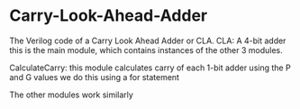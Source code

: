 # Carry-Look-Ahead-Adder
The Verilog code of a Carry Look Ahead Adder or CLA. 
CLA:
  A 4-bit adder
  this is the main module, which contains instances of the other 3 modules. 
  
CalculateCarry:
  this module calculates carry of each 1-bit adder using the P and G values 
  we do this using a for statement 
  
The other modules work similarly 
